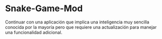 # Snake-Game-Mod
Continuar con una aplicación que implica una inteligencia muy sencilla conocida por la mayoría pero que requiere una actualización para manejar una funcionalidad adicional.
